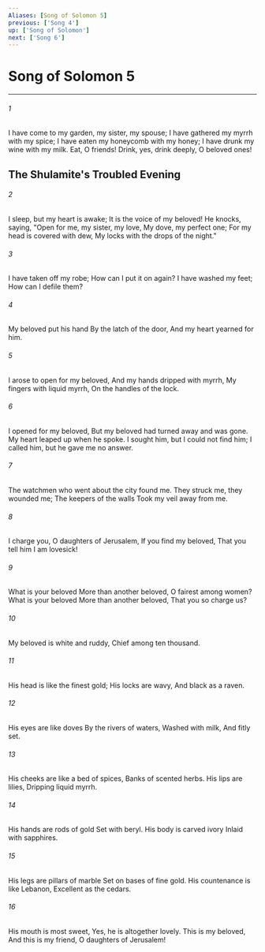 ```yaml
---
Aliases: [Song of Solomon 5]
previous: ['Song 4']
up: ['Song of Solomon']
next: ['Song 6']
---
```

# Song of Solomon 5

***


###### 1 
I have come to my garden, my sister, my spouse; I have gathered my myrrh with my spice; I have eaten my honeycomb with my honey; I have drunk my wine with my milk. Eat, O friends! Drink, yes, drink deeply, O beloved ones! 

## The Shulamite's Troubled Evening 

###### 2 
I sleep, but my heart is awake; It is the voice of my beloved! He knocks, saying, "Open for me, my sister, my love, My dove, my perfect one; For my head is covered with dew, My locks with the drops of the night." 

###### 3 
I have taken off my robe; How can I put it on again? I have washed my feet; How can I defile them? 

###### 4 
My beloved put his hand By the latch of the door, And my heart yearned for him. 

###### 5 
I arose to open for my beloved, And my hands dripped with myrrh, My fingers with liquid myrrh, On the handles of the lock. 

###### 6 
I opened for my beloved, But my beloved had turned away and was gone. My heart leaped up when he spoke. I sought him, but I could not find him; I called him, but he gave me no answer. 

###### 7 
The watchmen who went about the city found me. They struck me, they wounded me; The keepers of the walls Took my veil away from me. 

###### 8 
I charge you, O daughters of Jerusalem, If you find my beloved, That you tell him I am lovesick! 

###### 9 
What is your beloved More than another beloved, O fairest among women? What is your beloved More than another beloved, That you so charge us? 

###### 10 
My beloved is white and ruddy, Chief among ten thousand. 

###### 11 
His head is like the finest gold; His locks are wavy, And black as a raven. 

###### 12 
His eyes are like doves By the rivers of waters, Washed with milk, And fitly set. 

###### 13 
His cheeks are like a bed of spices, Banks of scented herbs. His lips are lilies, Dripping liquid myrrh. 

###### 14 
His hands are rods of gold Set with beryl. His body is carved ivory Inlaid with sapphires. 

###### 15 
His legs are pillars of marble Set on bases of fine gold. His countenance is like Lebanon, Excellent as the cedars. 

###### 16 
His mouth is most sweet, Yes, he is altogether lovely. This is my beloved, And this is my friend, O daughters of Jerusalem!
